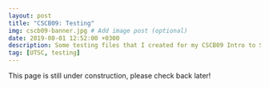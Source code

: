```yaml
---
layout: post
title: "CSCB09: Testing"
img: cscb09-banner.jpg # Add image post (optional)
date: 2019-08-01 12:52:00 +0300
description: Some testing files that I created for my CSCB09 Intro to Systems class.
tag: [UTSC, testing]
---
```

This page is still under construction, please check back later!